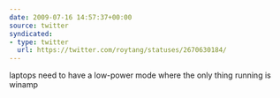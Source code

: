 ```yaml
---
date: 2009-07-16 14:57:37+00:00
source: twitter
syndicated:
- type: twitter
  url: https://twitter.com/roytang/statuses/2670630184/
---
```


laptops need to have a low-power mode where the only thing running is winamp